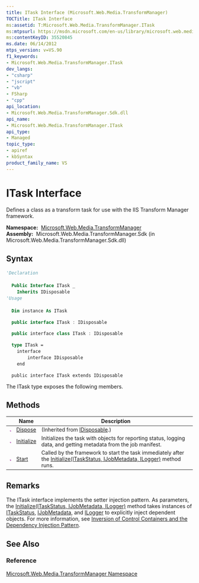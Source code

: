 ```yaml
---
title: ITask Interface (Microsoft.Web.Media.TransformManager)
TOCTitle: ITask Interface
ms:assetid: T:Microsoft.Web.Media.TransformManager.ITask
ms:mtpsurl: https://msdn.microsoft.com/en-us/library/microsoft.web.media.transformmanager.itask(v=VS.90)
ms:contentKeyID: 35520845
ms.date: 06/14/2012
mtps_version: v=VS.90
f1_keywords:
- Microsoft.Web.Media.TransformManager.ITask
dev_langs:
- "csharp"
- "jscript"
- "vb"
- FSharp
- "cpp"
api_location:
- Microsoft.Web.Media.TransformManager.Sdk.dll
api_name:
- Microsoft.Web.Media.TransformManager.ITask
api_type:
- Managed
topic_type:
- apiref
- kbSyntax
product_family_name: VS
---
```


# ITask Interface

Defines a class as a transform task for use with the IIS Transform Manager framework.

**Namespace:**  [Microsoft.Web.Media.TransformManager](microsoft-web-media-transformmanager-namespace.md)  
**Assembly:**  Microsoft.Web.Media.TransformManager.Sdk (in Microsoft.Web.Media.TransformManager.Sdk.dll)

## Syntax

```vb
'Declaration

  Public Interface ITask _
    Inherits IDisposable
'Usage

  Dim instance As ITask
```

```csharp
  public interface ITask : IDisposable
```

```cpp
  public interface class ITask : IDisposable
```

``` fsharp
  type ITask =  
    interface
        interface IDisposable
    end
```

```jscript
  public interface ITask extends IDisposable
```

The ITask type exposes the following members.

## Methods

||Name|Description|
|--- |--- |--- |
|![Public method](images/Hh125771.pubmethod(en-us,VS.90).gif "Public method")|[Dispose](https://msdn.microsoft.com/library/es4s3w1d)|(Inherited from [IDisposable](https://msdn.microsoft.com/library/aax125c9).)|
|![Public method](images/Hh125771.pubmethod(en-us,VS.90).gif "Public method")|[Initialize](itask-initialize-method-microsoft-web-media-transformmanager.md)|Initializes the task with objects for reporting status, logging data, and getting metadata from the job manifest.|
|![Public method](images/Hh125771.pubmethod(en-us,VS.90).gif "Public method")|[Start](itask-start-method-microsoft-web-media-transformmanager.md)|Called by the framework to start the task immediately after the [Initialize(ITaskStatus, IJobMetadata, ILogger)](itask-initialize-method-microsoft-web-media-transformmanager.md) method runs.|

## Remarks

The ITask interface implements the setter injection pattern. As parameters, the [Initialize(ITaskStatus, IJobMetadata, ILogger)](itask-initialize-method-microsoft-web-media-transformmanager.md) method takes instances of [ITaskStatus](itaskstatus-interface-microsoft-web-media-transformmanager.md), [IJobMetadata](ijobmetadata-interface-microsoft-web-media-transformmanager.md), and [ILogger](ilogger-interface-microsoft-web-media-transformmanager.md) to explicitly inject dependent objects. For more information, see [Inversion of Control Containers and the Dependency Injection Pattern](http://martinfowler.com/articles/injection.html).

## See Also

### Reference

[Microsoft.Web.Media.TransformManager Namespace](microsoft-web-media-transformmanager-namespace.md)

